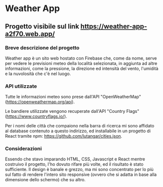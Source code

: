 # Weather App

## Progetto visibile sul link https://weather-app-a2f70.web.app/

### Breve descrizione del progetto
Weather app è un sito web hostato con Firebase che, come da nome, serve per vedere le previsioni meteo della località selezionata, in aggiunta ad altre informazioni, come la pressione, la direzione ed intensità del vento, l'umidità e la nuvolosità che c'è nel luogo.

### API utilizzate
Tutte le informazioni meteo sono prese dall'API "OpenWeatherMap" (https://openweathermap.org/api). 

Le bandiere utilizzate vengono recuperate dall'API "Country Flags" (https://www.countryflags.io/).

Per i nomi delle città che compaiono nella barra di ricerca mi sono affidato al database contenuto a questo indirizzo, ed installabile in un progetto di React tramite npm: https://github.com/lutangar/cities.json.

### Considerazioni
Essendo che stavo imparando HTML, CSS, Javascript e React mentre costruivo il progetto, l'ho dovuto rifare più volte, ed il risultato è stato sufficiente. Il design è banale e grezzo, ma mi sono concentrato per lo più sul fatto di rendere l'intero sito responsive (ovvero che si adatta in base alla dimensione dello schermo) che su altro.
